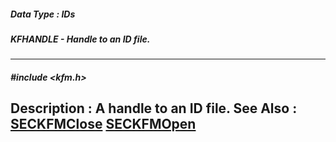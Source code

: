##### Data Type : IDs
##### KFHANDLE - Handle to an ID file.
---
##### #include <kfm.h>
**Description :**
A handle to an ID file.
**See Also :**
[SECKFMClose](D:/md_files/SECKFMClose.md)
[SECKFMOpen](D:/md_files/SECKFMOpen.md)
---
